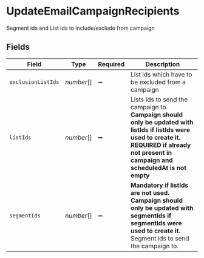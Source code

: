 # UpdateEmailCampaignRecipients

Segment ids and List ids to include/exclude from campaign


## Fields

| Field                                                                                                                                                                                            | Type                                                                                                                                                                                             | Required                                                                                                                                                                                         | Description                                                                                                                                                                                      |
| ------------------------------------------------------------------------------------------------------------------------------------------------------------------------------------------------ | ------------------------------------------------------------------------------------------------------------------------------------------------------------------------------------------------ | ------------------------------------------------------------------------------------------------------------------------------------------------------------------------------------------------ | ------------------------------------------------------------------------------------------------------------------------------------------------------------------------------------------------ |
| `exclusionListIds`                                                                                                                                                                               | *number*[]                                                                                                                                                                                       | :heavy_minus_sign:                                                                                                                                                                               | List ids which have to be excluded from a campaign                                                                                                                                               |
| `listIds`                                                                                                                                                                                        | *number*[]                                                                                                                                                                                       | :heavy_minus_sign:                                                                                                                                                                               | Lists Ids to send the campaign to. **Campaign should only be updated with listIds if listIds were used to create it. REQUIRED if already not present in campaign and scheduledAt is not empty**<br/> |
| `segmentIds`                                                                                                                                                                                     | *number*[]                                                                                                                                                                                       | :heavy_minus_sign:                                                                                                                                                                               | **Mandatory if listIds are not used. Campaign should only be updated with segmentIds if segmentIds were used to create it.** Segment ids to send the campaign to.<br/>                           |